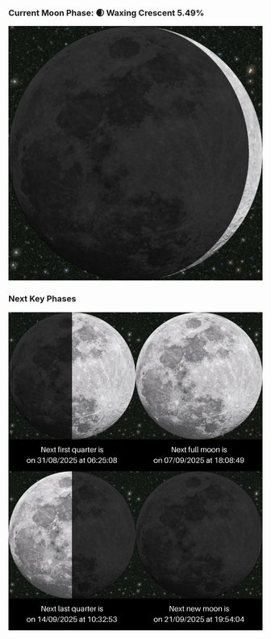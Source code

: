 ### Current Moon Phase: 🌒 Waxing Crescent 5.49%
![Moon Phase](moonphase.png)
### Next Key Phases
![Gallery](gallery.png)